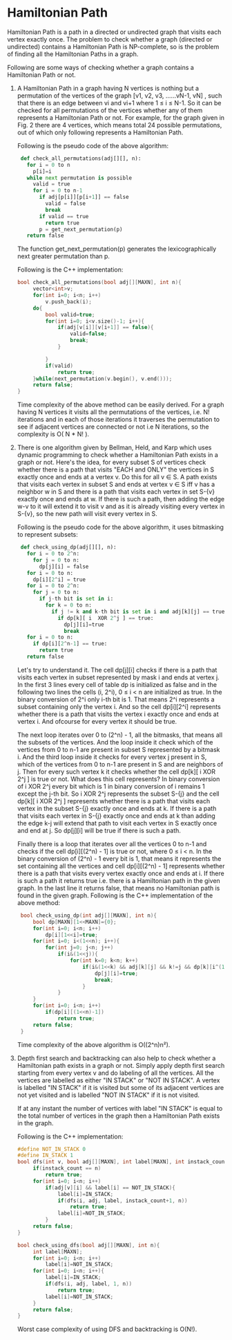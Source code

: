 # Hamiltonian Path

Hamiltonian Path is a path in a directed or undirected graph that visits each vertex exactly once. The problem to check whether a graph (directed or undirected) contains a Hamiltonian Path is NP-complete, so is the problem of finding all the Hamiltonian Paths in a graph.

Following are some ways of checking whether a graph contains a Hamiltonian Path or not.

1. A Hamiltonian Path in a graph having N vertices is nothing but a permutation of the vertices of the graph [v1, v2, v3, ......vN-1, vN] , such that there is an edge between vi and vi+1 where 1 ≤ i ≤ N-1. So it can be checked for all permutations of the vertices whether any of them represents a Hamiltonian Path or not. For example, for the graph given in Fig. 2 there are 4 vertices, which means total 24 possible permutations, out of which only following represents a Hamiltonian Path.

   Following is the pseudo code of the above algorithm:

   ```Python
    def check_all_permutations(adj[][], n):
      for i = 0 to n
        p[i]=i
      while next permutation is possible
        valid = true
        for i = 0 to n-1
          if adj[p[i]][p[i+1]] == false
            valid = false
            break
          if valid == true
            return true
          p = get_next_permutation(p)
      return false
   ```

   The function get_next_permutation(p) generates the lexicographically next greater permutation than p.

   Following is the C++ implementation:

   ```c++
   bool check_all_permutations(bool adj[][MAXN], int n){
        vector<int>v;
        for(int i=0; i<n; i++)
            v.push_back(i);
        do{
            bool valid=true;
            for(int i=0; i<v.size()-1; i++){
                if(adj[v[i]][v[i+1]] == false){
                    valid=false;
                    break;
                }

            }
            if(valid)
                return true;
        }while(next_permutation(v.begin(), v.end()));
        return false;
   }
   ```

   Time complexity of the above method can be easily derived. For a graph having N vertices it visits all the permutations of the vertices, i.e. N! iterations and in each of those iterations it traverses the permutation to see if adjacent vertices are connected or not i.e N iterations, so the complexity is O( N \* N! ).

2. There is one algorithm given by Bellman, Held, and Karp which uses dynamic programming to check whether a Hamiltonian Path exists in a graph or not. Here's the idea, for every subset S of vertices check whether there is a path that visits "EACH and ONLY" the vertices in S exactly once and ends at a vertex v. Do this for all v ∈ S. A path exists that visits each vertex in subset S and ends at vertex v ∈ S iff v has a neighbor w in S and there is a path that visits each vertex in set S-{v} exactly once and ends at w. If there is such a path, then adding the edge w-v to it will extend it to visit v and as it is already visiting every vertex in S-{v}, so the new path will visit every vertex in S.

   Following is the pseudo code for the above algorithm, it uses bitmasking to represent subsets:

   ```Python
    def check_using_dp(adj[][], n):
      for i = 0 to 2^n:
        for j = 0 to n:
          dp[j][i] = false
      for i = 0 to n:
        dp[i][2^i] = true
      for i = 0 to 2^n:
        for j = 0 to n:
          if j-th bit is set in i:
            for k = 0 to n:
              if j != k and k-th bit is set in i and adj[k][j] == true:
                if dp[k][ i  XOR 2^j ] == true:
                  dp[j][i]=true
                  break
      for i = 0 to n:
        if dp[i][2^n-1] == true:
          return true
      return false
   ```

   Let's try to understand it. The cell dp[j][i] checks if there is a path that visits each vertex in subset represented by mask i and ends at vertex j. In the first 3 lines every cell of table dp is initialized as false and in the following two lines the cells (i, 2^i), 0 ≤ i < n are initialized as true. In the binary conversion of 2^i only i-th bit is 1. That means 2^i represents a subset containing only the vertex i. And so the cell dp[i][2^i] represents whether there is a path that visits the vertex i exactly once and ends at vertex i. And ofcourse for every vertex it should be true.

   The next loop iterates over 0 to (2^n) - 1, all the bitmasks, that means all the subsets of the vertices. And the loop inside it check which of the vertices from 0 to n-1 are present in subset S represented by a bitmask i. And the third loop inside it checks for every vertex j present in S, which of the vertices from 0 to n-1 are present in S and are neighbors of j. Then for every such vertex k it checks whether the cell dp[k][ i XOR 2^j ] is true or not. What does this cell represents? In binary conversion of i XOR 2^j every bit which is 1 in binary conversion of i remains 1 except the j-th bit. So i XOR 2^j represents the subset S-{j} and the cell dp[k][ i XOR 2^j ] represents whether there is a path that visits each vertex in the subset S-{j} exactly once and ends at k. If there is a path that visits each vertex in S-{j} exactly once and ends at k than adding the edge k-j will extend that path to visit each vertex in S exactly once and end at j. So dp[j][i] will be true if there is such a path.

   Finally there is a loop that iterates over all the vertices 0 to n-1 and checks if the cell dp[i][(2^n) - 1] is true or not, where 0 ≤ i < n. In the binary conversion of (2^n) - 1 every bit is 1, that means it represents the set containing all the vertices and cell dp[i][(2^n) - 1] represents whether there is a path that visits every vertex exactly once and ends at i. If there is such a path it returns true i.e. there is a Hamiltonian path in the given graph. In the last line it returns false, that means no Hamiltonian path is found in the given graph. Following is the C++ implementation of the above method:

   ```c++
    bool check_using_dp(int adj[][MAXN], int n){
        bool dp[MAXN][1<<MAXN]={0};
        for(int i=0; i<n; i++)
            dp[i][1<<i]=true;
        for(int i=0; i<(1<<n); i++){
            for(int j=0; j<n; j++)
                if(i&(1<<j)){
                    for(int k=0; k<n; k++)
                        if(i&(1<<k) && adj[k][j] && k!=j && dp[k][i^(1<<j)]){
                            dp[j][i]=true;
                            break;
                        }
                }
        }
        for(int i=0; i<n; i++)
            if(dp[i][(1<<n)-1])
                return true;
        return false;
    }
   ```

   Time complexity of the above algorithm is O((2^n)n²).

3. Depth first search and backtracking can also help to check whether a Hamiltonian path exists in a graph or not. Simply apply depth first search starting from every vertex v and do labeling of all the vertices. All the vertices are labelled as either "IN STACK" or "NOT IN STACK". A vertex is labelled "IN STACK" if it is visited but some of its adjacent vertices are not yet visited and is labelled "NOT IN STACK" if it is not visited.

   If at any instant the number of vertices with label "IN STACK" is equal to the total number of vertices in the graph then a Hamiltonian Path exists in the graph.

   Following is the C++ implementation:

   ```c++
   #define NOT_IN_STACK 0
   #define IN_STACK 1
   bool dfs(int v, bool adj[][MAXN], int label[MAXN], int instack_count, int n){
        if(instack_count == n)
            return true;
        for(int i=0; i<n; i++)
            if(adj[v][i] && label[i] == NOT_IN_STACK){
                label[i]=IN_STACK;
                if(dfs(i, adj, label, instack_count+1, n))
                    return true;
                label[i]=NOT_IN_STACK;
            }
        return false;
   }

   bool check_using_dfs(bool adj[][MAXN], int n){
        int label[MAXN];
        for(int i=0; i<n; i++)
            label[i]=NOT_IN_STACK;
        for(int i=0; i<n; i++){
            label[i]=IN_STACK;
            if(dfs(i, adj, label, 1, n))
                return true;
            label[i]=NOT_IN_STACK;
        }
        return false;
   }
   ```

   Worst case complexity of using DFS and backtracking is O(N!).
